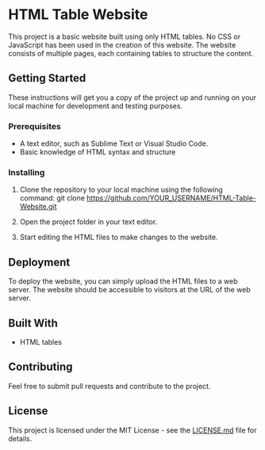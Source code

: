 # HTML Table Website

This project is a basic website built using only HTML tables. No CSS or JavaScript has been used in the creation of this website. The website consists of multiple pages, each containing tables to structure the content.

## Getting Started

These instructions will get you a copy of the project up and running on your local machine for development and testing purposes.

### Prerequisites

- A text editor, such as Sublime Text or Visual Studio Code.
- Basic knowledge of HTML syntax and structure

### Installing

1. Clone the repository to your local machine using the following command:
git clone https://github.com/YOUR_USERNAME/HTML-Table-Website.git

2. Open the project folder in your text editor.
3. Start editing the HTML files to make changes to the website.

## Deployment

To deploy the website, you can simply upload the HTML files to a web server. The website should be accessible to visitors at the URL of the web server.

## Built With

- HTML tables

## Contributing

Feel free to submit pull requests and contribute to the project.

## License

This project is licensed under the MIT License - see the [LICENSE.md](LICENSE.md) file for details.
